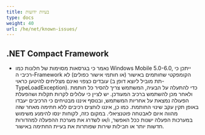 ```yaml
---
title: בעיות ידועות
type: docs
weight: 40
url: /he/net/known-issues/
---
```


## **.NET Compact Framework**
- נאמר כי בגרסאות מסוימות של חלונות כמו Windows Mobile 5.0-6.0, ייתכן כי רכיבי ה-Framework הקומפקטי שחותמים באישור (או חותמי אישור כפולים) לא עובדים כצפוי ואינם מצליחים להיטען כראוי (תת מוביל ליוצא דופן ב- TypeLoadException). כדי להתעלה על הבעיה, המשתמש צריך להסיר כל חותמת ולאחר מכן להשתמש ברכיב המעודכן. יש לציין כי עלולים לקרות תקלות ושהפעלת הפעולה נמצאת על אחריות המשתמש, ובנוסף איננו מבטיחים כי הרכיבים יעבדו באופן תקין עקב שינוי החותמת. כמו כן, איננו לוחצים רכיבים ללא חתימה מאחר שזה מהווה איום לאבטחה פוטנציאלי. במקום כזה, לקוחות ינסו להימנע משימוש במערכות הפעלה ישנות ככל האפשר, ו/או לשדרג את מערכת ההפעלה למהדורות חדשות יותר או חבילות שירות שפותרות את בעיית החתימה באישור.
